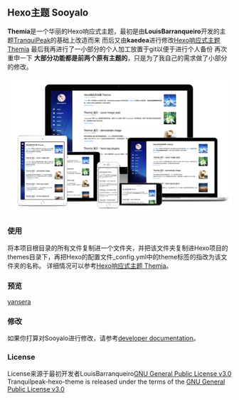 ## Hexo主题 Sooyalo
 **Themia**是一个华丽的Hexo响应式主题，最初是由**LouisBarranqueiro**开发的主题[TranquiPeak](https://github.com/LouisBarranqueiro/tranquilpeak-hexo-theme)的基础上改造而来
而后又由**kaedea**进行修改[Hexo响应式主题 Themia](http://kaedea.com/2015/10/05/themia-demo-using-thmia/)
最后我再进行了一小部分的个人加工放置于git以便于进行个人备份
 再次重申一下
**大部分功能都是前两个原有主题的**，只是为了我自己的需求做了小部分的修改。

![](/themia_mockup.png)

### 使用 ###
将本项目根目录的所有文件复制进一个文件夹，并把该文件夹复制进Hexo项目的themes目录下，再把Hexo的配置文件_config.yml中的theme标签的指改为该文件夹的名称。
详细情况可以参考[Hexo响应式主题 Themia](http://kaedea.com/2015/10/05/themia-demo-using-thmia/)。

### 预览 ###
[yansera](https://www.yansera.com)

### 修改 ###
如果你打算对Sooyalo进行修改，请参考[developer documentation](/docs/developer.md)。

### License ###
License来源于最初开发者LouisBarranqueiro[GNU General Public License v3.0](https://github.com/LouisBarranqueiro/tranquilpeak-hexo-theme/blob/master/LICENSE)
Tranquilpeak-hexo-theme is released under the terms of the [GNU General Public License v3.0](https://github.com/LouisBarranqueiro/tranquilpeak-hexo-theme/blob/master/LICENSE)

